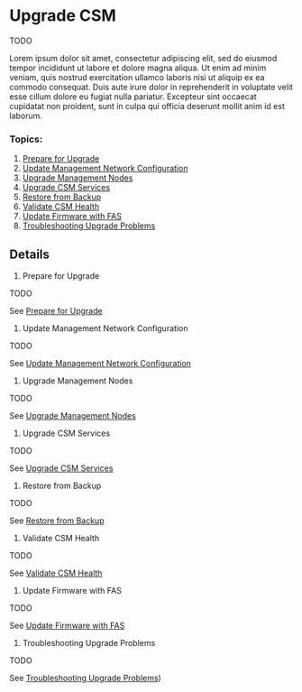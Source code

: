 # Upgrade CSM

TODO

Lorem ipsum dolor sit amet, consectetur adipiscing elit, sed do eiusmod tempor incididunt ut labore et dolore magna aliqua. Ut enim ad minim veniam, quis nostrud exercitation ullamco laboris nisi ut aliquip ex ea commodo consequat. Duis aute irure dolor in reprehenderit in voluptate velit esse cillum dolore eu fugiat nulla pariatur. Excepteur sint occaecat cupidatat non proident, sunt in culpa qui officia deserunt mollit anim id est laborum.

### Topics:

   1. [Prepare for Upgrade](#prepare_for_upgrade)
   1. [Update Management Network Configuration](#update_management_network)
   1. [Upgrade Management Nodes](#upgrade_management_nodes)
   1. [Upgrade CSM Services](#upgrade_csm_services)
   1. [Restore from Backup](#restore_from_backup)
   1. [Validate CSM Health](#validate_csm_health)
   1. [Update Firmware with FAS](#update_firmware_with_fas)
   1. [Troubleshooting Upgrade Problems](#troubleshooting_upgrade)

## Details

   <a name="prepare_for_upgrade"></a>

   1. Prepare for Upgrade

   TODO

   See [Prepare for Upgrade](prepare_for_upgrade.md)

   <a name="update_management_network"></a>

   1. Update Management Network Configuration

   TODO

   See [Update Management Network Configuration](update_management_network.md)

   <a name="upgrade_management_nodes"></a>

   1. Upgrade Management Nodes

   TODO

   See [Upgrade Management Nodes](upgrade_management_nodes.md)

   <a name="upgrade_csm_services"></a>

   1. Upgrade CSM Services

   TODO

   See [Upgrade CSM Services](upgrade_csm_services.md)

   <a name="restore_from_backup"></a>

   1. Restore from Backup

   TODO

   See [Restore from Backup](restore_from_backup.md)

   <a name="validate_csm_health"></a>

   1. Validate CSM Health

   TODO

   See [Validate CSM Health](../operations/validate_csm_health.md)

   <a name="update_firmware_with_fas"></a>

   1. Update Firmware with FAS

   TODO

   See [Update Firmware with FAS](../operations/update_firmware_with_fas.md)

   <a name=""></a>

   1. Troubleshooting Upgrade Problems

   TODO

   See [Troubleshooting Upgrade Problems](troubleshooting_upgrade.md))

